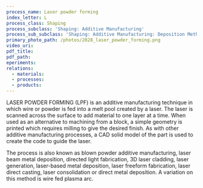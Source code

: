 ```yaml
---
process_name: Laser powder forming
index_letter: L
process_class: Shaping
process_subclass: 'Shaping: Additive Manufacturing'
process_sub_subclass: 'Shaping: Additive Manufacturing: Deposition Methods'
primary_photo_path: /photos/2028_laser_powder_forming.png
video_uri:
pdf_title:
pdf_path:
eperiments:
relations:
  - materials:
  - processes:
  - products:
---
```


LASER POWDER FORMING (LPF) is an additive manufacturing technique in which wire or powder is fed into a melt pool created by a laser. The laser is scanned across the surface to add material to one layer at a time. When used as an alternative to machining from a block, a simple geometry is printed which requires milling to give the desired finish. As with other additive manufacturing processes, a CAD solid model of the part is used to create the code to guide the laser.

The process is also known as blown powder additive manufacturing, laser beam metal deposition, directed light fabrication, 3D laser cladding, laser generation, laser-based metal deposition, laser freeform fabrication, laser direct casting, laser consolidation or direct metal deposition. A variation on this method is wire fed plasma arc.